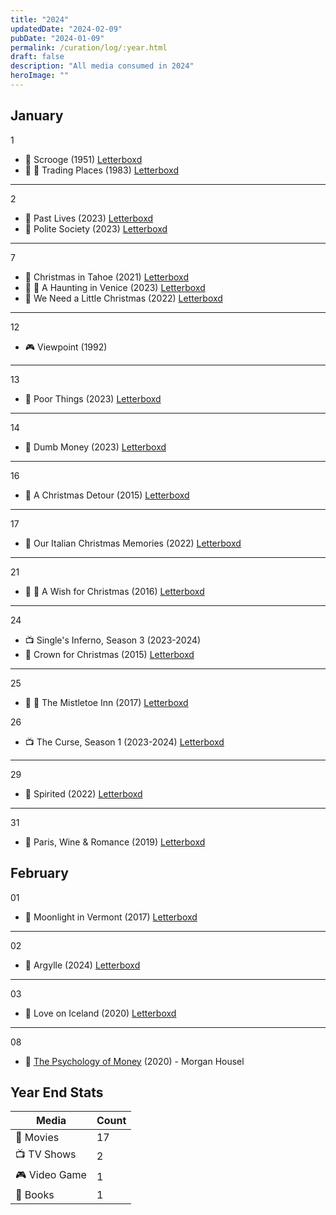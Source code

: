 ```yaml
---
title: "2024"
updatedDate: "2024-02-09"
pubDate: "2024-01-09"
permalink: /curation/log/:year.html
draft: false
description: "All media consumed in 2024"
heroImage: ""
---
```


## January

1

- 🎥 Scrooge (1951) [Letterboxd](https://boxd.it/5sTD73)
- 🎥 🔁 Trading Places (1983) [Letterboxd](https://boxd.it/5t296d)

---

2

- 🎥 Past Lives (2023) [Letterboxd](https://boxd.it/5uo8FJ)
- 🎥 Polite Society (2023) [Letterboxd](https://boxd.it/5uo9kx)

---

7

- 🎥 Christmas in Tahoe (2021) [Letterboxd](https://boxd.it/5xhl03)
- 🎥 🔁 A Haunting in Venice (2023) [Letterboxd](https://boxd.it/5xhlL9)
- 🎥 We Need a Little Christmas (2022) [Letterboxd](https://boxd.it/5xhox5)

---

12

- 🎮 Viewpoint (1992)

---

13

- 🎥 Poor Things (2023) [Letterboxd](https://boxd.it/5Ai2X5)

---

14

- 🎥 Dumb Money (2023) [Letterboxd](https://boxd.it/5Bcu03)

---

16

- 🎥 A Christmas Detour (2015) [Letterboxd](https://boxd.it/5ChzlJ)

---

17

- 🎥 Our Italian Christmas Memories (2022) [Letterboxd](https://boxd.it/5Chz2H)

---

21

- 🎥 🔁 A Wish for Christmas (2016) [Letterboxd](https://boxd.it/5EMTlf)

---

24

- 📺 Single's Inferno, Season 3 (2023-2024)
- 🎥 Crown for Christmas (2015) [Letterboxd](https://boxd.it/5GDYb5)

---

25

- 🎥 🔁 The Mistletoe Inn (2017) [Letterboxd](https://boxd.it/5GDWSV)

26

- 📺 The Curse, Season 1 (2023-2024) [Letterboxd](https://boxd.it/5Hh1fH)

---

29

- 🎥 Spirited (2022) [Letterboxd](https://boxd.it/5INZZt)

---

31

- 🎥 Paris, Wine & Romance (2019) [Letterboxd](https://boxd.it/5L4rNP)

## February

01

- 🎥 Moonlight in Vermont (2017) [Letterboxd](https://boxd.it/5L4rmJ)

---

02

- 🎥 Argylle (2024) [Letterboxd](https://boxd.it/5KvcRR)

---

03

- 🎥 Love on Iceland (2020) [Letterboxd](https://boxd.it/5NrMB5)

---

08

- 📕 [The Psychology of Money](/curation/books/2024-02-09-the-psychology-of-money) (2020) - Morgan Housel

## Year End Stats

| Media         | Count |
| ------------- | ----- |
| 🎥 Movies     | 17    |
| 📺 TV Shows   | 2     |
| 🎮 Video Game | 1     |
| 📕 Books      | 1     |

<!--
|  🎵 Concert | 0 |
|  🎤 Musical | 0 |
-->
